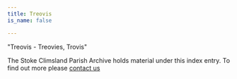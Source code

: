```yaml
---
title: Treovis
is_name: false

---
```


"Treovis - Treovies, Trovis"


The Stoke Climsland Parish Archive holds material under this index entry. To find out more please [contact us](/contact/)

